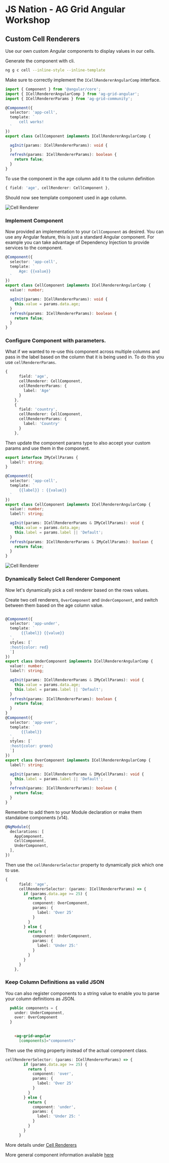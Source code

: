 # JS Nation - AG Grid Angular Workshop

## Custom Cell Renderers

Use our own custom Angular components to display values in our cells. 

Generate the component with cli.

```bash
ng g c cell --inline-style --inline-template
```

Make sure to correctly implement the `ICellRendererAngularComp` interface.

```ts
import { Component } from '@angular/core';
import { ICellRendererAngularComp } from 'ag-grid-angular';
import { ICellRendererParams } from 'ag-grid-community';

@Component({
  selector: 'app-cell',
  template: `
      cell works!
  `
})
export class CellComponent implements ICellRendererAngularComp {

  agInit(params: ICellRendererParams): void {
  }
  refresh(params: ICellRendererParams): boolean {
    return false;
  }
}

```

To use the component in the age column add it to the column definition

```ts
{ field: 'age', cellRenderer: CellComponent },
```

Should now see template component used in age column.

![Cell Renderer](./images/cell.png)

### Implement Component

Now provided an implementation to your `CellComponent` as desired. You can use any Angular feature, this is just a standard Angular component. For example you can take advantage of Dependency Injection to provide services to the component.

```ts
@Component({
  selector: 'app-cell',
  template: `
      Age: {{value}}
  `
})
export class CellComponent implements ICellRendererAngularComp {
  value!: number;

  agInit(params: ICellRendererParams): void {
    this.value = params.data.age; 
  }
  refresh(params: ICellRendererParams): boolean {
    return false;
  }
}
```

### Configure Component with parameters.

What if we wanted to re-use this component across multiple columns and pass in the label based on the column that it is being used in. To do this you use `cellRendererParams`.

```ts
{
      field: 'age',
      cellRenderer: CellComponent,
      cellRendererParams: {
        label: 'Age'
      }
    },
    {
      field: 'country',
      cellRenderer: CellComponent,
      cellRendererParams: {
        label: 'Country'
      }
    },
```

Then update the component params type to also accept your custom params and use them in the component.

```ts
export interface IMyCellParams {
  label?: string;
}

@Component({
  selector: 'app-cell',
  template: `
      {{label}} : {{value}}
  `
})
export class CellComponent implements ICellRendererAngularComp {
  value!: number;
  label?: string;

  agInit(params: ICellRendererParams & IMyCellParams): void {
    this.value = params.data.age;
    this.label = params.label || 'Default';
  }
  refresh(params: ICellRendererParams & IMyCellParams): boolean {
    return false;
  }
}
```

![Cell Renderer](./images/cell-params.png)

### Dynamically Select Cell Renderer Component

Now let's dynamically pick a cell renderer based on the rows values.

Create two cell renderers, `OverComponent` and `UnderComponent`, and switch between them based on the age column value.

```ts

@Component({
  selector: 'app-under',
  template: `
       {{label}} {{value}}
  `,
  styles: [`
  :host{color: red}
  `]
})
export class UnderComponent implements ICellRendererAngularComp {
  value!: number;
  label?: string;

  agInit(params: ICellRendererParams & IMyCellParams): void {
    this.value = params.data.age;
    this.label = params.label || 'Default';
  }
  refresh(params: ICellRendererParams): boolean {
    return false;
  }
}
@Component({
  selector: 'app-over',
  template: `
       {{label}}
  `,
  styles: [`
  :host{color: green}
  `]
})
export class OverComponent implements ICellRendererAngularComp {
  label?: string;

  agInit(params: ICellRendererParams & IMyCellParams): void {
    this.label = params.label || 'Default';
  }
  refresh(params: ICellRendererParams): boolean {
    return false;
  }
}
```

Remember to add them to your Module declaration or make them standalone components (v14).

```ts
@NgModule({
  declarations: [
    AppComponent,
    CellComponent,
    UnderComponent,
  ],
})
```

Then use the `cellRendererSelector` property to dynamically pick which one to use.

```ts
{
      field: 'age',
      cellRendererSelector: (params: ICellRendererParams) => {
        if (params.data.age >= 25) {
          return {
            component: OverComponent,
            params: {
              label: 'Over 25'
            }
          }
        } else {
          return {
            component: UnderComponent,
            params: {
              label: 'Under 25:'
            }
          }
        }
      }
    },
```

### Keep Column Definitions as valid JSON 

You can also register components to a string value to enable you to parse your column definitions as JSON.

```ts
  public components = {
    under: UnderComponent,
    over: OverComponent
  }
  
```
```html
    <ag-grid-angular
      [components]="components"
```
Then use the string property instead of the actual component class. 
```ts
cellRendererSelector: (params: ICellRendererParams) => {
        if (params.data.age >= 25) {
          return {
            component: 'over',
            params: {
              label: 'Over 25'
            }
          }
        } else {
          return {
            component: 'under',
            params: {
              label: 'Under 25: '
            }
          }
        }
      }
```

More details under [Cell Renderers](https://ag-grid.com/angular-data-grid/component-cell-renderer/)

More general component information available [here](https://ag-grid.com/angular-data-grid/components/)